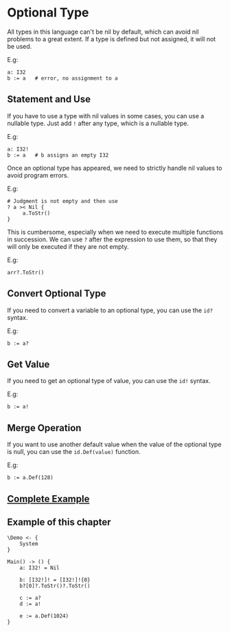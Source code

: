 # Optional Type
All types in this language can't be nil by default, which can avoid nil problems to a great extent.
If a type is defined but not assigned, it will not be used.

E.g:
```
a: I32
b := a   # error, no assignment to a
```

## Statement and Use

If you have to use a type with nil values in some cases, you can use a nullable type.
Just add `!` after any type, which is a nullable type.

E.g:
```
a: I32!
b := a   # b assigns an empty I32
```

Once an optional type has appeared, we need to strictly handle nil values to avoid program errors.

E.g:
```
# Judgment is not empty and then use
? a >< Nil {
     a.ToStr()
}
```

This is cumbersome, especially when we need to execute multiple functions in succession.
We can use `?` after the expression to use them, so that they will only be executed if they are not empty.

E.g:
```
arr?.ToStr()
```

## Convert Optional Type
If you need to convert a variable to an optional type, you can use the `id?` syntax.

E.g:
```
b := a?
```
## Get Value
If you need to get an optional type of value, you can use the `id!` syntax.

E.g:
```
b := a!
```
## Merge Operation
If you want to use another default value when the value of the optional type is null, you can use the `id.Def(value)` function.

E.g:
```
b := a.Def(128)
```

## [Complete Example](../example.xs)

## Example of this chapter
```
\Demo <- {
    System
}

Main() -> () {
    a: I32! = Nil

    b: [I32!]! = [I32!]!{0}
    b?[0]?.ToStr()?.ToStr()

    c := a?
    d := a!

    e := a.Def(1024)
}
```